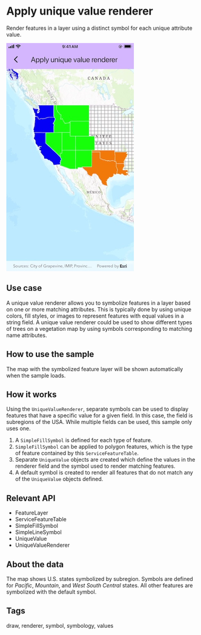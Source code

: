 # Apply unique value renderer

Render features in a layer using a distinct symbol for each unique attribute value.

![Image of apply unique value renderer](apply_unique_value_renderer.png)

## Use case

A unique value renderer allows you to symbolize features in a layer based on one or more matching attributes. This is typically done by using unique colors, fill styles, or images to represent features with equal values in a string field. A unique value renderer could be used to show different types of trees on a vegetation map by using symbols corresponding to matching name attributes.

## How to use the sample

The map with the symbolized feature layer will be shown automatically when the sample loads.

## How it works

Using the `UniqueValueRenderer`, separate symbols can be used to display features that have a specific value for a given field. In this case, the field is subregions of the USA. While multiple fields can be used, this sample only uses one.

1. A `SimpleFillSymbol` is defined for each type of feature.
2. `SimpleFillSymbol` can be applied to polygon features, which is the type of feature contained by this `ServiceFeatureTable`.
3. Separate `UniqueValue` objects are created which define the values in the renderer field and the symbol used to render matching features.
4. A default symbol is created to render all features that do not match any of the `UniqueValue` objects defined.

## Relevant API

* FeatureLayer
* ServiceFeatureTable
* SimpleFillSymbol
* SimpleLineSymbol
* UniqueValue
* UniqueValueRenderer

## About the data

The map shows U.S. states symbolized by subregion. Symbols are defined for *Pacific*, *Mountain*, and *West South Central* states. All other features are symbolized with the default symbol.

## Tags

draw, renderer, symbol, symbology, values
